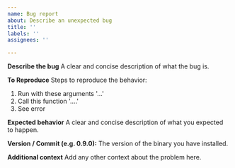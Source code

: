 ```yaml
---
name: Bug report
about: Describe an unexpected bug
title: ''
labels: ''
assignees: ''

---
```


**Describe the bug**
A clear and concise description of what the bug is.

**To Reproduce**
Steps to reproduce the behavior:
1. Run with these arguments '...'
2. Call this function '....'
3. See error

**Expected behavior**
A clear and concise description of what you expected to happen.

**Version / Commit (e.g. 0.9.0):**
The version of the binary you have installed.

**Additional context**
Add any other context about the problem here.

